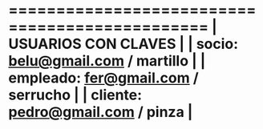 ===============================================
| USUARIOS CON CLAVES                         |
| socio: belu@gmail.com / martillo            |
| empleado: fer@gmail.com / serrucho          |
| cliente: pedro@gmail.com / pinza            |
===============================================

